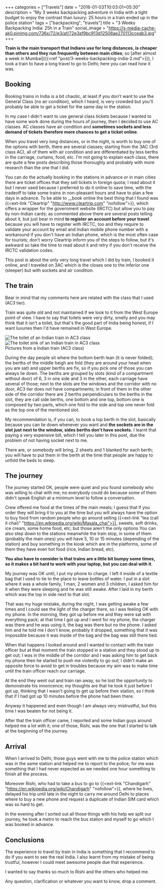 +++
categories = ["Travels"]
date = "2016-01-03T10:03:01+05:30"
description = "My 3 weeks backpacking adventure in India with a tight budget to enjoy the contrast than luxury: 25 hours in a train ended up in the police station"
tags = ["backpacking", "travels"]
title = "3 Weeks Backpacking India: 25h in a Train"
social_image = "https://s-media-cache-ak0.pinimg.com/736x/72/e3/af/72e3af9bc913d12508ae270113cceab3.jpg"
+++

__Train is the main transport that Indians use for long distances, is cheaper than others and they run frequently between main cities__; so [after almost a week in Mumbai]({{<ref "post/3-weeks-backpacking-india-2.md">}}), I took a train to have a long travel to go to Delhi; here you can read how it was.

## Booking

Booking trains in India is a bit chaotic, at least if you don't want to use the General Class (no air condition), which I heard, is very crowded but you'll probably be able to get a ticket for the same day in the station.

In my case I didn't want to use general class tickets because I wanted to have some work done during the hours of journey, then I decided to use AC classes. AC classes have air condition and __sometimes sockets and less demand of tickets therefore more chances to get a ticket online__.

When you travel very long distances, or in the night, is worth to buy one of the options with berth, there are several classes; starting from the 3AC (3rd class AC), all of them with air condition and are differentiated by less berths in the carriage, curtains, food, etc. I'm not going to explain each class, there are quite a few posts describing those thoroughly and probably with more research than the one that I did.

You can do the actually booking in the stations in advance or in main cities there are ticket offices that they sell tickets in foreign quota; I read about it but I never used because I preferred to do it online to save time, with the tradeoff to take some trains in non-pleasant hours and have to plan a few days in advance. To be able to __book online the best thing that I found was {{<ext-link "Cleartrip" "http://www.cleartrip.com" "nofollow">}}, which offers a wrapper for the government website (IRCTC) but allow you to pay by non-Indian cards; as commented above there are several posts telling about it, but just bear in mind __to register an account before your travel__ because you will have to register with IRCTC, too and they require to validate your account by email and Indian mobile phone number with a workaround if you don't have an Indian phone, which is the most often case for tourists; don't worry Cleartrip inform you of the steps to follow, but it's awkward so take the time to read about it and retry if you don't receive the IRCTC validation codes.

This post is about the only very long travel which I did by train, I booked it online, and I traveled on 3AC which is the closes one to the inferior one (sleeper) but with sockets and air condition.


## The train

Bear in mind that my comments here are related with the class that I used (AC3 tier).

Train was quite old and not maintained if we look to it from the West Europe point of view. I have to say that toilets were very dirty, smelly and you may think that it isn't a toilet, but that's the good part of India being honest, if I want luxuries then I'd have remained in West Europe.

<div class="image-group">
  <div class="two">
    <img src="https://s-media-cache-ak0.pinimg.com/736x/3a/05/35/3a05357da24e32156b2490cb272af50a.jpg" alt="The toilet of an Indian train in AC3 class" class="graphic-small">
  </div>
  <div class="two">
    <img src="https://s-media-cache-ak0.pinimg.com/736x/e7/86/9f/e7869f97812989bc15d3dcd3bd3def47.jpg" alt="The toilet sink of an Indian train in AC3 class" class="graphic-small">
  </div>
  <span>Pictures from a Indian train (AC3 class)</span>
</div>

During the day people sit where the bottom berth lean (it is never folded); the berths of the middle heigh are fold (they are around your head when you are sat) and upper berths are fix, so if you pick one of those you can always lie down. The berths are grouped by slots (kind of a compartment without door) of 6, 3 in one side and 3 in the other, each carriage have several of those; next to the slots are the windows and the corridor with no door, AC3 tier does not have compartments; in front of them in the other side of the corridor there are 2 berths perpendiculars to the berths in the slot, they are call side berths, one bottom and one top, bottom one is composed by two parts, which one fold to the side and top one never fold as the top one of the mentioned slot.

My recommendation is, if you can, to book a top berth in the slot, basically because you can lie down whenever you want and __the sockets are in the slot just next to the window, sides berths don't have sockets.__ I learnt that paying a very expensive bill, which I tell you later in this post, due the problem of not having socket next to me.

There are, or somebody will bring, 2 sheets and 1 blanked for each berth; you will have to put them in the berth at the time that people are happy to unfold the beds to sleep.

## The journey

The journey started OK, people were quiet and you found somebody who was willing to chat with me; no everybody could do because some of them didn't speak English at a minimum level to follow a conversation.

Crew offered me food at the times of the main meals; I guess that if you order they will bring it to you at the time but you will always have the option to buy food from random people who go around selling {{<ext-link "tea (call it chai)" "https://en.wikipedia.org/wiki/Masala_chai">}}, sweets, soft drinks, ice cream, some home food, etc; but those aren't the only options You can also step down to the stations meanwhile the train stop, in some of them (probably the main ones) you will have 5, 10 or 15 minutes (depending of the station) and buy something in the kiosk which are in the platforms, some of them they have even hot food (rice, Indian bread, etc).

__You also have to consider is that trains are a little bit bumpy some times, so it makes a bit hard to work with your laptop, but you can deal with it__.

My journey was OK until, I put my phone to charge. I left it inside of a textile bag that I used to tie to the place to leave bottles of water. I put in a slot where it was a whole family, 1 man, 2 women and 3 children, I asked him for it when they were sleeping and he was still awake. After I laid in my berth which was the top in side next to that slot.

That was my huge mistake, during the night, I was getting awake a few times and I could see the light of the charger there, so I was feeling OK with my phone. In the morning, they got up before me and they were sat with everything pack; at that time I got up and I went for my phone, the charger was there and he was using it, the bag was there but no the phone. I asked him and he told me I don't know, probably it dropped, something that it was impossible because it was inside of the bag and the bag was still there tied.

When that happens I looked around and I wanted to contact with the train officer but at that moment the train stopped in a station and they stood up to get out; I was in the middle of the corridor and I was asking him to get back my phone then he started to push me violently to go out; I didn't make an opposite force to avoid to get in troubles because my aim was to make time until the train officer reach our carriage.

At the end they went out and train ran away, so he lost the opportunity to demonstrate his innoncence; my thoughts are that he took it just before I got up, thinking that I wasn't going to get up before their station, so I think that if I had got up 10 minutes before the phone had been there.

Anyway it happened and even though I am always very mistrustful, but this time  I was beaten for not being it.

After that the train officer came, I reported and some Indian guys around helped me a lot with it; one of those, Rishi, was the one that I started to talk at the beginning of the journey.


## Arrival

When I arrived to Delhi, those guys went with me to the police station which was in the same station and helped me to report to the police; for me was something that I had never expected as we needed one hour something to finish all the process.

Moreover Rishi, who had to take a bus to go to {{<ext-link "Chandigarh" "https://en.wikipedia.org/wiki/Chandigarh" "nofollow">}}, where he lives, delayed his trip until late in the night to carry me around Delhi to places where to buy a new phone and request a duplicate of Indian SIM card which was so hard to get.

In the evening after I sorted out all those things with his help we split our journey, he took a metro to reach the bus station and myself to go which I was booked in advance.


## Conclusions

The experience to travel by train in India is something that I recommend to do if you want to see the real India. I also learnt from my mistake of being trustful, however I could meet awesome people due that experience.

I wanted to say thanks so much to Rishi and the others who helped me.

Any question, clarification or whatever you want to know, drop a comment.
